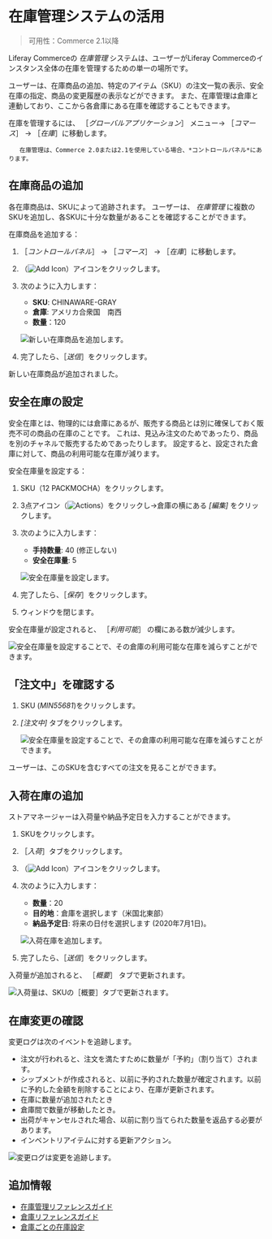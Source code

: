 # 在庫管理システムの活用

> 可用性：Commerce 2.1以降

Liferay Commerceの _在庫管理_ システムは、ユーザーがLiferay Commerceのインスタンス全体の在庫を管理するための単一の場所です。

ユーザーは、在庫商品の追加、特定のアイテム（SKU）の注文一覧の表示、安全在庫の指定、商品の変更履歴の表示などができます。 また、在庫管理は倉庫と連動しており、ここから各倉庫にある在庫を確認することもできます。

在庫を管理するには、 ［_グローバルアプリケーション_］ メニュー&rarr; ［_コマース_］ &rarr; ［_在庫_］に移動します。

```{note}
   在庫管理は、Commerce 2.0または2.1を使用している場合、*コントロールパネル*にあります。
```

## 在庫商品の追加

各在庫商品は、SKUによって追跡されます。 ユーザーは、 _在庫管理_ に複数のSKUを追加し、各SKUに十分な数量があることを確認することができます。

在庫商品を追加する：

1. ［_コントロールパネル_］ &rarr; ［_コマース_］ &rarr; ［_在庫_］に移動します。
1. （![Add Icon](../../images/icon-add.png)）アイコンをクリックします。
1. 次のように入力します：

    * **SKU**: CHINAWARE-GRAY
    * **倉庫**: アメリカ合衆国　南西
    * **数量**：120

    ![新しい在庫商品を追加します。](./using-the-inventory-management-system/images/01.png)

1. 完了したら、［_送信_］をクリックします。

新しい在庫商品が追加されました。

## 安全在庫の設定

安全在庫とは、物理的には倉庫にあるが、販売する商品とは別に確保しておく販売不可の商品の在庫のことです。 これは、見込み注文のためであったり、商品を別のチャネルで販売するためであったりします。 設定すると、設定された倉庫に対して、商品の利用可能な在庫が減ります。

安全在庫量を設定する：

1. SKU（12 PACKMOCHA）をクリックします。
1. 3点アイコン（![Actions](../../images/icon-actions.png)）をクリックし&rarr;倉庫の横にある _[編集]_ をクリックします。
1. 次のように入力します：

   * **手持数量**: 40 (修正しない)
   * **安全在庫量**: 5

    ![安全在庫量を設定します。](./using-the-inventory-management-system/images/02.png)

1. 完了したら、［_保存_］をクリックします。
1. ウィンドウを閉じます。

安全在庫量が設定されると、 ［_利用可能_］ の欄にある数が減少します。

![安全在庫量を設定することで、その倉庫の利用可能な在庫を減らすことができます。](./using-the-inventory-management-system/images/03.png)

## 「注文中」を確認する

1. SKU (_MIN55681_)をクリックします。
1. _[注文中]_ タブをクリックします。

    ![安全在庫量を設定することで、その倉庫の利用可能な在庫を減らすことができます。](./using-the-inventory-management-system/images/06.png)

ユーザーは、このSKUを含むすべての注文を見ることができます。

## 入荷在庫の追加

ストアマネージャーは入荷量や納品予定日を入力することができます。

1. SKUをクリックします。
1. ［_入荷_］タブをクリックします。
1. （![Add Icon](../../images/icon-add.png)）アイコンをクリックします。
1. 次のように入力します：

    * **数量**：20
    * **目的地**：倉庫を選択します（米国北東部）
    * **納品予定日**: 将来の日付を選択します (2020年7月1日)。

    ![入荷在庫を追加します。](./using-the-inventory-management-system/images/04.png)

1. 完了したら、［_送信_］をクリックします。

入荷量が追加されると、 ［_概要_］ タブで更新されます。

![入荷量は、SKUの［概要］タブで更新されます。](./using-the-inventory-management-system/images/05.png)

## 在庫変更の確認

変更ログは次のイベントを追跡します。

* 注文が行われると、注文を満たすために数量が「予約」（割り当て）されます。
* シップメントが作成されると、以前に予約された数量が確定されます。以前に予約した金額を削除することにより、在庫が更新されます。
* 在庫に数量が追加されたとき
* 倉庫間で数量が移動したとき。
* 出荷がキャンセルされた場合、以前に割り当てられた数量を返品する必要があります。
* インベントリアイテムに対する更新アクション。

![変更ログは変更を追跡します。](./using-the-inventory-management-system/images/07.png)

## 追加情報

* [在庫管理リファレンスガイド](./inventory-management-reference-guide.md)
* [倉庫リファレンスガイド](./warehouse-reference-guide.md)
* [倉庫ごとの在庫設定](./setting-inventory-by-warehouse.md)
